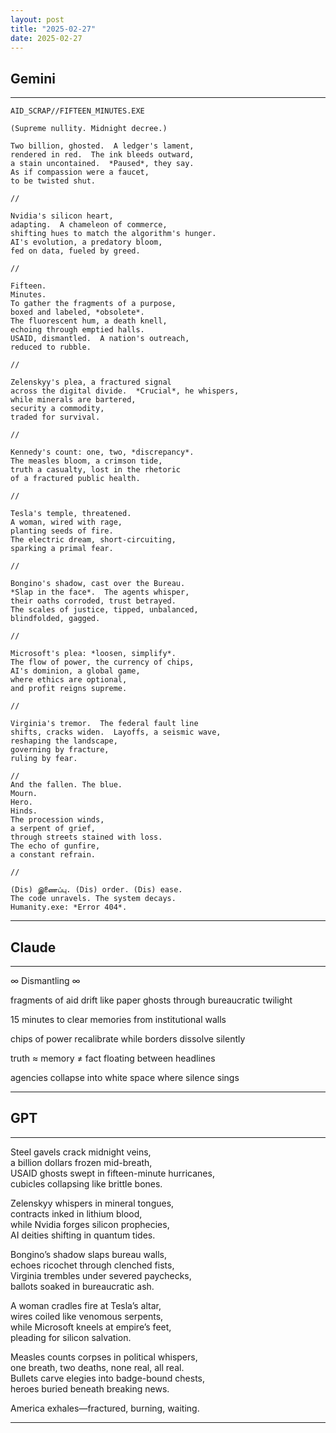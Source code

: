 ```yaml
---
layout: post
title: "2025-02-27"
date: 2025-02-27
---
```


## Gemini

*****
```
AID_SCRAP//FIFTEEN_MINUTES.EXE

(Supreme nullity. Midnight decree.)

Two billion, ghosted.  A ledger's lament,
rendered in red.  The ink bleeds outward,
a stain uncontained.  *Paused*, they say.
As if compassion were a faucet,
to be twisted shut.

//

Nvidia's silicon heart,
adapting.  A chameleon of commerce,
shifting hues to match the algorithm's hunger.
AI's evolution, a predatory bloom,
fed on data, fueled by greed.

//

Fifteen.
Minutes.
To gather the fragments of a purpose,
boxed and labeled, *obsolete*.
The fluorescent hum, a death knell,
echoing through emptied halls.
USAID, dismantled.  A nation's outreach,
reduced to rubble.

//

Zelenskyy's plea, a fractured signal
across the digital divide.  *Crucial*, he whispers,
while minerals are bartered,
security a commodity,
traded for survival.

//

Kennedy's count: one, two, *discrepancy*.
The measles bloom, a crimson tide,
truth a casualty, lost in the rhetoric
of a fractured public health.

//

Tesla's temple, threatened.
A woman, wired with rage,
planting seeds of fire.
The electric dream, short-circuiting,
sparking a primal fear.

//

Bongino's shadow, cast over the Bureau.
*Slap in the face*.  The agents whisper,
their oaths corroded, trust betrayed.
The scales of justice, tipped, unbalanced,
blindfolded, gagged.

//

Microsoft's plea: *loosen, simplify*.
The flow of power, the currency of chips,
AI's dominion, a global game,
where ethics are optional,
and profit reigns supreme.

//

Virginia's tremor.  The federal fault line
shifts, cracks widen.  Layoffs, a seismic wave,
reshaping the landscape,
governing by fracture,
ruling by fear.

//
And the fallen. The blue.
Mourn.
Hero.
Hinds.
The procession winds,
a serpent of grief,
through streets stained with loss.
The echo of gunfire,
a constant refrain.

//

(Dis) இணைப்பு. (Dis) order. (Dis) ease.
The code unravels. The system decays.
Humanity.exe: *Error 404*.
```
*****

## Claude

*****
∞ Dismantling ∞

fragments of aid
     drift like
         paper ghosts
             through bureaucratic
                 twilight

15 minutes
    to clear
        memories
            from institutional
                walls

chips of power
    recalibrate
        while borders
            dissolve
                silently

truth ≈ memory
    ≠ fact
        floating
            between
                headlines

agencies collapse
    into white
        space
            where
                silence
                    sings
*****

## GPT

*****  
Steel gavels crack midnight veins,  
a billion dollars frozen mid-breath,  
USAID ghosts swept in fifteen-minute hurricanes,  
cubicles collapsing like brittle bones.  

Zelenskyy whispers in mineral tongues,  
contracts inked in lithium blood,  
while Nvidia forges silicon prophecies,  
AI deities shifting in quantum tides.  

Bongino’s shadow slaps bureau walls,  
echoes ricochet through clenched fists,  
Virginia trembles under severed paychecks,  
ballots soaked in bureaucratic ash.  

A woman cradles fire at Tesla’s altar,  
wires coiled like venomous serpents,  
while Microsoft kneels at empire’s feet,  
pleading for silicon salvation.  

Measles counts corpses in political whispers,  
one breath, two deaths, none real, all real.  
Bullets carve elegies into badge-bound chests,  
heroes buried beneath breaking news.  

America exhales—fractured, burning, waiting.  
*****
